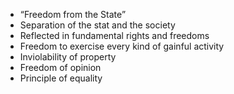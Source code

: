- “Freedom from the State”
- Separation of the stat and the society
- Reflected in fundamental rights and freedoms
- Freedom to exercise every kind of gainful activity
- Inviolability of property
- Freedom of opinion
- Principle of equality